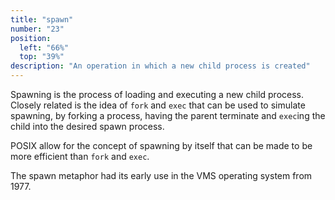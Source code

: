 ```yaml
---
title: "spawn"
number: "23"
position:
  left: "66%"
  top: "39%"
description: "An operation in which a new child process is created"
---
```


Spawning is the process of loading and executing a new child process.
Closely related is the idea of `fork` and `exec` that can be used
to simulate spawning, by forking a process, having the parent terminate
and `exec`ing the child into the desired spawn process.

POSIX allow for the concept of spawning by itself that can be made
to be more efficient than `fork` and `exec`.

The spawn metaphor had its early use in the VMS operating system from 1977.

